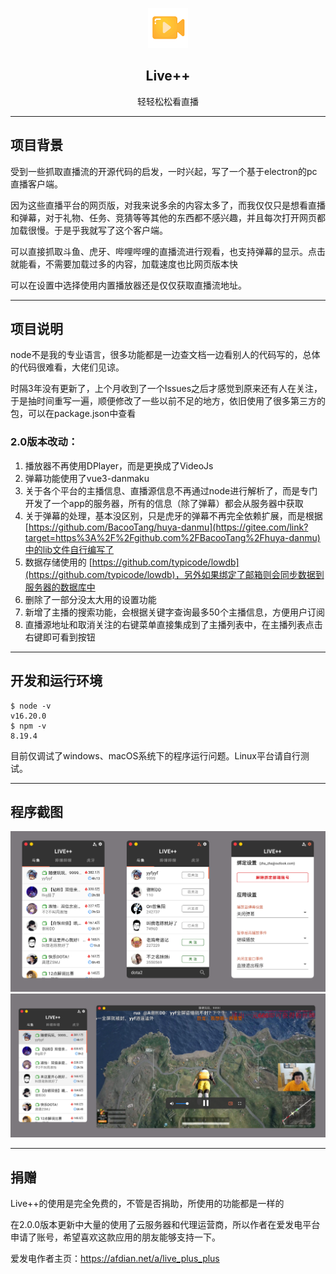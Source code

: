 <p align="center">
<img src="build/readme_img/logo.png" alt="logo" style="zoom:25%;" />
</p>

<h2 align="center">Live++</h2>

<p align="center">轻轻松松看直播</p>


---

## 项目背景

受到一些抓取直播流的开源代码的启发，一时兴起，写了一个基于electron的pc直播客户端。

因为这些直播平台的网页版，对我来说多余的内容太多了，而我仅仅只是想看直播和弹幕，对于礼物、任务、竞猜等等其他的东西都不感兴趣，并且每次打开网页都加载很慢。于是乎我就写了这个客户端。

可以直接抓取斗鱼、虎牙、哔哩哔哩的直播流进行观看，也支持弹幕的显示。点击就能看，不需要加载过多的内容，加载速度也比网页版本快

可以在设置中选择使用内置播放器还是仅仅获取直播流地址。

---

## 项目说明

node不是我的专业语言，很多功能都是一边查文档一边看别人的代码写的，总体的代码很难看，大佬们见谅。

时隔3年没有更新了，上个月收到了一个Issues之后才感觉到原来还有人在关注，于是抽时间重写一遍，顺便修改了一些以前不足的地方，依旧使用了很多第三方的包，可以在package.json中查看

### **2.0**版本改动：

1. 播放器不再使用DPlayer，而是更换成了VideoJs
2. 弹幕功能使用了vue3-danmaku
3. 关于各个平台的主播信息、直播源信息不再通过node进行解析了，而是专门开发了一个app的服务器，所有的信息（除了弹幕）都会从服务器中获取
4. 关于弹幕的处理，基本没区别，只是虎牙的弹幕不再完全依赖扩展，而是根据[https://github.com/BacooTang/huya-danmu](https://gitee.com/link?target=https%3A%2F%2Fgithub.com%2FBacooTang%2Fhuya-danmu)中的lib文件自行编写了
5. 数据存储使用的 [https://github.com/typicode/lowdb](https://github.com/typicode/lowdb)，另外如果绑定了邮箱则会同步数据到服务器的数据库中
6. 删除了一部分没太大用的设置功能
7. 新增了主播的搜索功能，会根据关键字查询最多50个主播信息，方便用户订阅
8. 直播源地址和取消关注的右键菜单直接集成到了主播列表中，在主播列表点击右键即可看到按钮

---

## 开发和运行环境

```shell
$ node -v
v16.20.0
$ npm -v
8.19.4
```

目前仅调试了windows、macOS系统下的程序运行问题。Linux平台请自行测试。

---

## 程序截图

<img src="build/readme_img/11.png" alt="image-20230524171239695" style="zoom:50%;" />

<img src="build/readme_img/22.png" alt="image-20230524171417276" style="zoom:50%;" />

---

## 捐赠

Live++的使用是完全免费的，不管是否捐助，所使用的功能都是一样的

在2.0.0版本更新中大量的使用了云服务器和代理运营商，所以作者在爱发电平台申请了账号，希望喜欢这款应用的朋友能够支持一下。

爱发电作者主页：https://afdian.net/a/live_plus_plus
